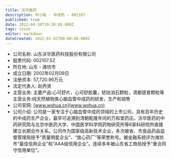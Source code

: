 ```yaml
---
title: 沃华医药
description: 中小板 - 中成药 - 002107
published: true
date: 2022-04-30T19:20:05.000Z
tags: stock
editor: markdown
dateCreated: 2022-01-01T00:00:00.000Z
---
```


- 公司名称: 山东沃华医药科技股份有限公司
- 股票代码: 002107.SZ
- 所在地: 山东 - 潍坊市
- 成立日期: 2002年02月09日
- 注册资本: 57,720.96万元
- 法定代表人: 赵丙贤
- 主营业务: 主要产品:心可舒片，心可舒胶囊，琥珀消石颗粒，鸢都感冒颗粒等主营业务:纯天然植物类心脑血管中成药的研发，生产和销售
- 公司官网: [www.wohua.cn](www.wohua.cn)
- 公司介绍: 公司是一家专注于心脑血管中成药领域的上市公司，具有百年历史的中成药生产企业，最早可追溯到清朝乾隆年间的万和堂药庄。沃华医药的中药研究院与北京中医药大学、中国医学科学院药物研究所等6家科研院所直接建立长期合作关系。公司作为国家级高新技术企业，多次被省、市食品药品监督管理局授予“质量明星企业”、“放心药厂”等荣誉称号。被金融系统评为潍坊市“最佳信用企业”和“AAA级信用企业”。连续多年被山东省工商局授予“重合同守信用单位”。



